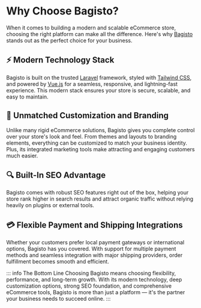 # Why Choose Bagisto?

When it comes to building a modern and scalable eCommerce store, choosing the right platform can make all the difference. Here's why [Bagisto](https://bagisto.com/) stands out as the perfect choice for your business.

## ⚡ Modern Technology Stack

Bagisto is built on the trusted [Laravel](https://laravel.com/) framework, styled with [Tailwind CSS](https://tailwindcss.com/), and powered by [Vue.js](https://vuejs.org/) for a seamless, responsive, and lightning-fast experience. This modern stack ensures your store is secure, scalable, and easy to maintain.

## 🎨 Unmatched Customization and Branding

Unlike many rigid eCommerce solutions, Bagisto gives you complete control over your store's look and feel. From themes and layouts to branding elements, everything can be customized to match your business identity. Plus, its integrated marketing tools make attracting and engaging customers much easier.

## 🔍 Built-In SEO Advantage

Bagisto comes with robust SEO features right out of the box, helping your store rank higher in search results and attract organic traffic without relying heavily on plugins or external tools.

## 💳 Flexible Payment and Shipping Integrations

Whether your customers prefer local payment gateways or international options, Bagisto has you covered. With support for multiple payment methods and seamless integration with major shipping providers, order fulfillment becomes smooth and efficient.

::: info The Bottom Line
Choosing Bagisto means choosing flexibility, performance, and long-term growth. With its modern technology, deep customization options, strong SEO foundation, and comprehensive eCommerce tools, Bagisto is more than just a platform — it's the partner your business needs to succeed online.
:::
